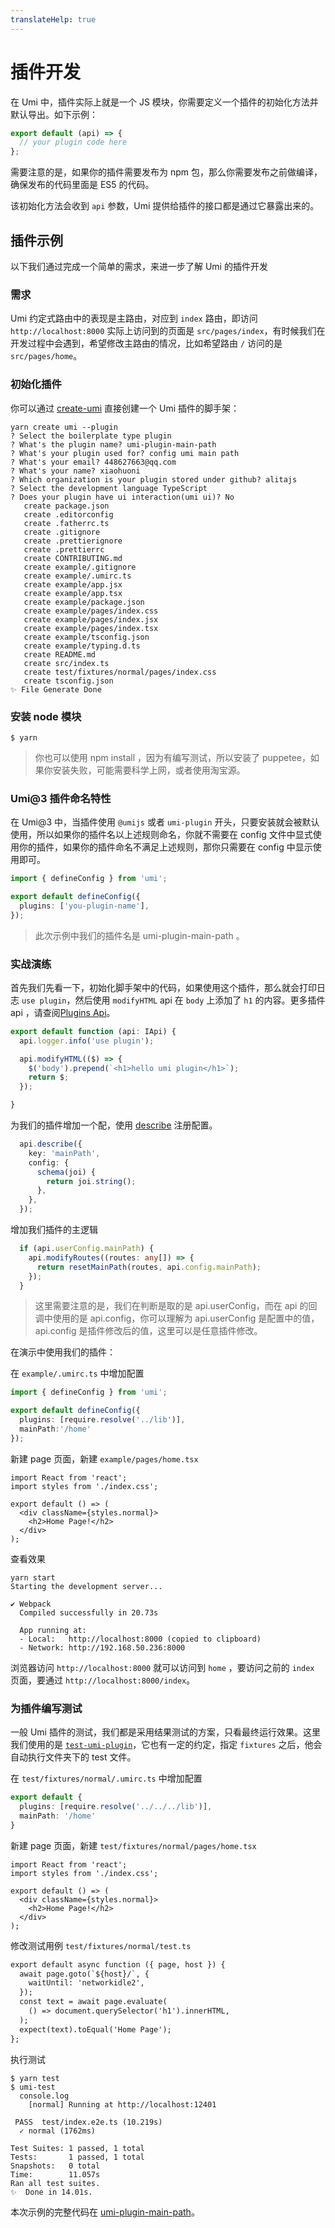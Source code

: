 ```yaml
---
translateHelp: true
---
```


# 插件开发

在 Umi 中，插件实际上就是一个 JS 模块，你需要定义一个插件的初始化方法并默认导出。如下示例：

```js
export default (api) => {
  // your plugin code here
};
```

需要注意的是，如果你的插件需要发布为 npm 包，那么你需要发布之前做编译，确保发布的代码里面是 ES5 的代码。

该初始化方法会收到 `api` 参数，Umi 提供给插件的接口都是通过它暴露出来的。

## 插件示例

以下我们通过完成一个简单的需求，来进一步了解 Umi 的插件开发

### 需求

Umi 约定式路由中的表现是主路由，对应到 `index` 路由，即访问 `http://localhost:8000` 实际上访问到的页面是 `src/pages/index`，有时候我们在开发过程中会遇到，希望修改主路由的情况，比如希望路由 `/` 访问的是 `src/pages/home`。

### 初始化插件

你可以通过 [create-umi](https://github.com/umijs/create-umi) 直接创建一个 Umi 插件的脚手架：

```shell
yarn create umi --plugin
? Select the boilerplate type plugin
? What's the plugin name? umi-plugin-main-path
? What's your plugin used for? config umi main path
? What's your email? 448627663@qq.com
? What's your name? xiaohuoni
? Which organization is your plugin stored under github? alitajs
? Select the development language TypeScript
? Does your plugin have ui interaction(umi ui)? No
   create package.json
   create .editorconfig
   create .fatherrc.ts
   create .gitignore
   create .prettierignore
   create .prettierrc
   create CONTRIBUTING.md
   create example/.gitignore
   create example/.umirc.ts
   create example/app.jsx
   create example/app.tsx
   create example/package.json
   create example/pages/index.css
   create example/pages/index.jsx
   create example/pages/index.tsx
   create example/tsconfig.json
   create example/typing.d.ts
   create README.md
   create src/index.ts
   create test/fixtures/normal/pages/index.css
   create tsconfig.json
✨ File Generate Done
```

### 安装 node 模块

```shell
$ yarn
```

> 你也可以使用 npm install ，因为有编写测试，所以安装了 puppetee，如果你安装失败，可能需要科学上网，或者使用淘宝源。

### Umi@3 插件命名特性

在 Umi@3 中，当插件使用 `@umijs` 或者 `umi-plugin` 开头，只要安装就会被默认使用，所以如果你的插件名以上述规则命名，你就不需要在 config 文件中显式使用你的插件，如果你的插件命名不满足上述规则，那你只需要在 config 中显示使用即可。

```ts
import { defineConfig } from 'umi';

export default defineConfig({
  plugins: ['you-plugin-name'],
});
```

> 此次示例中我们的插件名是 umi-plugin-main-path 。

### 实战演练

首先我们先看一下，初始化脚手架中的代码，如果使用这个插件，那么就会打印日志 `use plugin`，然后使用 `modifyHTML` api 在 `body` 上添加了 `h1` 的内容。更多插件 api ，请查阅[Plugins Api](/plugins/api)。

```ts
export default function (api: IApi) {
  api.logger.info('use plugin');

  api.modifyHTML(($) => {
    $('body').prepend(`<h1>hello umi plugin</h1>`);
    return $;
  });

}
```

为我们的插件增加一个配，使用 [describe](/plugins/api#describe-id-string-key-string-config--default-schema-onchange--) 注册配置。

```ts
  api.describe({
    key: 'mainPath',
    config: {
      schema(joi) {
        return joi.string();
      },
    },
  });
```

增加我们插件的主逻辑

```ts
  if (api.userConfig.mainPath) {
    api.modifyRoutes((routes: any[]) => {
      return resetMainPath(routes, api.config.mainPath);
    });
  }
```

> 这里需要注意的是，我们在判断是取的是 api.userConfig，而在 api 的回调中使用的是 api.config，你可以理解为 api.userConfig 是配置中的值， api.config 是插件修改后的值，这里可以是任意插件修改。

在演示中使用我们的插件：

在 `example/.umirc.ts` 中增加配置

```ts
import { defineConfig } from 'umi';

export default defineConfig({
  plugins: [require.resolve('../lib')],
  mainPath:'/home'
});
```

新建 page 页面，新建 `example/pages/home.tsx`

```tsx
import React from 'react';
import styles from './index.css';

export default () => (
  <div className={styles.normal}>
    <h2>Home Page!</h2>
  </div>
);
```

查看效果

```shell
yarn start
Starting the development server...

✔ Webpack
  Compiled successfully in 20.73s

  App running at:
  - Local:   http://localhost:8000 (copied to clipboard)
  - Network: http://192.168.50.236:8000
```

浏览器访问 `http://localhost:8000` 就可以访问到 `home` ，要访问之前的 `index` 页面，要通过 `http://localhost:8000/index`。

### 为插件编写测试

一般 Umi 插件的测试，我们都是采用结果测试的方案，只看最终运行效果。这里我们使用的是 [`test-umi-plugin`](https://github.com/umijs/test-umi-plugin)，它也有一定的约定，指定 `fixtures` 之后，他会自动执行文件夹下的 test 文件。

在 `test/fixtures/normal/.umirc.ts` 中增加配置

```ts
export default {
  plugins: [require.resolve('../../../lib')],
  mainPath: '/home'
}
```

新建 page 页面，新建 `test/fixtures/normal/pages/home.tsx`

```tsx
import React from 'react';
import styles from './index.css';

export default () => (
  <div className={styles.normal}>
    <h2>Home Page!</h2>
  </div>
);
```

修改测试用例 `test/fixtures/normal/test.ts`

```diff
export default async function ({ page, host }) {
  await page.goto(`${host}/`, {
    waitUntil: 'networkidle2',
  });
  const text = await page.evaluate(
    () => document.querySelector('h1').innerHTML,
  );
  expect(text).toEqual('Home Page');
};
```

执行测试

```
$ yarn test
$ umi-test
  console.log
    [normal] Running at http://localhost:12401

 PASS  test/index.e2e.ts (10.219s)
  ✓ normal (1762ms)

Test Suites: 1 passed, 1 total
Tests:       1 passed, 1 total
Snapshots:   0 total
Time:        11.057s
Ran all test suites.
✨  Done in 14.01s.
```

本次示例的完整代码在 [umi-plugin-main-path](https://github.com/alitajs/umi-plugin-main-path)。
